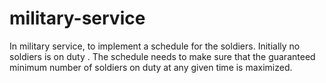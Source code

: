 # military-service
In military service, to implement a schedule for the soldiers. Initially no soldiers is on duty . The schedule needs to make sure that the guaranteed minimum number of soldiers on duty at any given time is maximized.
